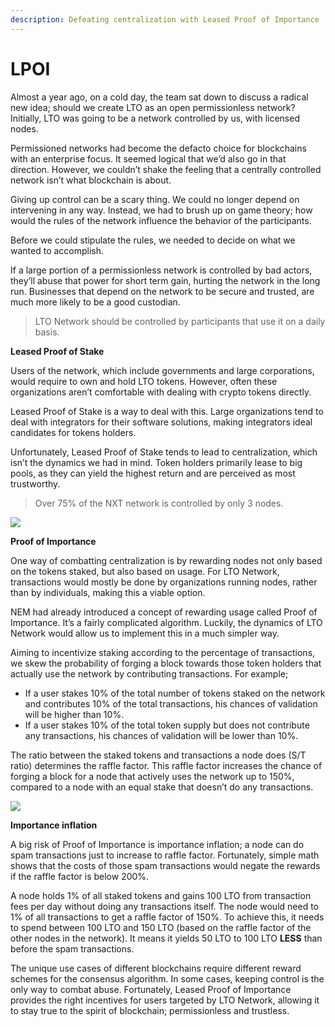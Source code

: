 ```yaml
---
description: Defeating centralization with Leased Proof of Importance
---
```


# LPOI

Almost a year ago, on a cold day, the team sat down to discuss a radical new idea; should we create LTO as an open permissionless network? Initially, LTO was going to be a network controlled by us, with licensed nodes.

Permissioned networks had become the defacto choice for blockchains with an enterprise focus. It seemed logical that we’d also go in that direction. However, we couldn’t shake the feeling that a centrally controlled network isn’t what blockchain is about.

Giving up control can be a scary thing. We could no longer depend on intervening in any way. Instead, we had to brush up on game theory; how would the rules of the network influence the behavior of the participants.

Before we could stipulate the rules, we needed to decide on what we wanted to accomplish.

If a large portion of a permissionless network is controlled by bad actors, they’ll abuse that power for short term gain, hurting the network in the long run. Businesses that depend on the network to be secure and trusted, are much more likely to be a good custodian.

> LTO Network should be controlled by participants that use it on a daily basis.

**Leased Proof of Stake**

Users of the network, which include governments and large corporations, would require to own and hold LTO tokens. However, often these organizations aren’t comfortable with dealing with crypto tokens directly.

Leased Proof of Stake is a way to deal with this. Large organizations tend to deal with integrators for their software solutions, making integrators ideal candidates for tokens holders.

Unfortunately, Leased Proof of Stake tends to lead to centralization, which isn’t the dynamics we had in mind. Token holders primarily lease to big pools, as they can yield the highest return and are perceived as most trustworthy.

> Over 75% of the NXT network is controlled by only 3 nodes.

![](https://cdn-images-1.medium.com/max/1600/1*4__jz_oGXBcKDVXS3CopMg.png)

**Proof of Importance**

One way of combatting centralization is by rewarding nodes not only based on the tokens staked, but also based on usage. For LTO Network, transactions would mostly be done by organizations running nodes, rather than by individuals, making this a viable option.

NEM had already introduced a concept of rewarding usage called Proof of Importance. It’s a fairly complicated algorithm. Luckily, the dynamics of LTO Network would allow us to implement this in a much simpler way.

Aiming to incentivize staking according to the percentage of transactions, we skew the probability of forging a block towards those token holders that actually use the network by contributing transactions. For example;

* If a user stakes 10% of the total number of tokens staked on the network and contributes 10% of the total transactions, his chances of validation will be higher than 10%.
* If a user stakes 10% of the total token supply but does not contribute any transactions, his chances of validation will be lower than 10%.

The ratio between the staked tokens and transactions a node does \(S/T ratio\) determines the raffle factor. This raffle factor increases the chance of forging a block for a node that actively uses the network up to 150%, compared to a node with an equal stake that doesn’t do any transactions.

![](https://cdn-images-1.medium.com/max/1600/1*-xK6Aurvib8FjJkxVtEpxQ.png)

**Importance inflation**

A big risk of Proof of Importance is importance inflation; a node can do spam transactions just to increase to raffle factor. Fortunately, simple math shows that the costs of those spam transactions would negate the rewards if the raffle factor is below 200%.

A node holds 1% of all staked tokens and gains 100 LTO from transaction fees per day without doing any transactions itself. The node would need to 1% of all transactions to get a raffle factor of 150%. To achieve this, it needs to spend between 100 LTO and 150 LTO \(based on the raffle factor of the other nodes in the network\). It means it yields 50 LTO to 100 LTO **LESS** than before the spam transactions.

The unique use cases of different blockchains require different reward schemes for the consensus algorithm. In some cases, keeping control is the only way to combat abuse. Fortunately, Leased Proof of Importance provides the right incentives for users targeted by LTO Network, allowing it to stay true to the spirit of blockchain; permissionless and trustless.

